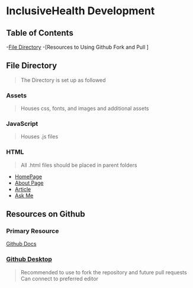 # InclusiveHealth Development 

## Table of Contents 

-[File Directory](#file-directory)
-[Resources to Using Github Fork and Pull  ]


## File Directory 
>The Directory is set up as followed 

### Assets 
>Houses css, fonts, and images and additional assets
### JavaScript 
>Houses .js files 
### HTML 
>All .html files should be placed in parent folders 
- [HomePage](InclusiveHealth/index.html)
- [About Page](InclusiveHealth/about.html)
- [Article](InclusiveHealth/article.html)
- [Ask Me](InclusiveHealth/ask-me.html)

## Resources on Github 

### Primary Resource 
[Github Docs](https://docs.github.com/en)

### [Github Desktop](https://desktop.github.com/)
>Recommended to use to fork the repository and future pull requests 
>Can connect to preferred editor
